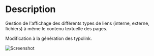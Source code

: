 # Description

Gestion de l'affichage des différents types de liens (interne, externe, fichiers) à même le contenu textuelle des pages.

Modification à la génération des typolink.

![Screenshot](./doc/screenshot.png)
